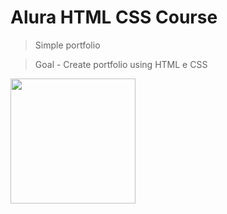 # Alura HTML CSS Course

> Simple portfolio

> Goal - Create portfolio using HTML e CSS

<div>
<img height=200px width=200px src='http://designhooks.com/wp-content/uploads/2016/04/html5-and-css3.png' >
</div>
